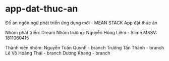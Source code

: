 # app-dat-thuc-an
Đồ án ngôn ngữ phát triển ứng dụng mới - MEAN STACK
App đặt thức ăn

Nhóm phát triển: Dream 
Nhóm trưởng: Nguyễn Hồng Liêm - Slime 
MSSV: 1811060415

Thành viên nhóm: 
Nguyễn Tuấn Quỳnh   - branch <name> 
Trương Tấn  Thành   - branch <name> 
Lê Võ Hoàng	Thái    - branch <name> 
Dương       Khang   - branch <name> 